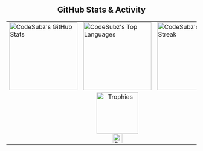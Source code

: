 <!-- Center everything and use a dark theme for all stats -->

<div align="center">

## GitHub Stats & Activity

<table>
  <tr>
    <td>
      <img src="https://github-readme-stats.vercel.app/api?username=CodeSubz&show_icons=true&count_private=true&theme=onedark" alt="CodeSubz's GitHub Stats" height="180"/>
    </td>
    <td>
      <img src="https://github-readme-stats.vercel.app/api/top-langs/?username=CodeSubz&layout=compact&theme=onedark" alt="CodeSubz's Top Languages" height="180"/>
    </td>
    <td>
      <img src="https://github-readme-streak-stats.herokuapp.com?user=CodeSubz&theme=dark" alt="CodeSubz's GitHub Streak" height="180"/>
    </td>
  </tr>
  <tr>
    <td colspan="3" align="center">
      <img src="https://github-profile-trophy.vercel.app/?username=CodeSubz&theme=onedark&margin-w=10" alt="Trophies" height="110"/>
      <br/>
      <img src="https://komarev.com/ghpvc/?username=CodeSubz&style=flat-square&color=333333" alt="Profile Views" height="25"/>
    </td>
  </tr>
</table>

</div>
